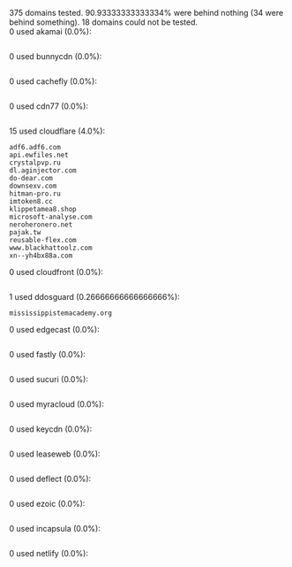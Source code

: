 375 domains tested. 90.93333333333334% were behind nothing (34 were behind something). 18 domains could not be tested.<br>
0 used akamai (0.0%):
```

```

0 used bunnycdn (0.0%):
```

```

0 used cachefly (0.0%):
```

```

0 used cdn77 (0.0%):
```

```

15 used cloudflare (4.0%):
```
adf6.adf6.com
api.ewfiles.net
crystalpvp.ru
dl.aginjector.com
do-dear.com
downsexv.com
hitman-pro.ru
imtoken8.cc
klippetamea8.shop
microsoft-analyse.com
neroheronero.net
pajak.tw
reusable-flex.com
www.blackhattoolz.com
xn--yh4bx88a.com
```

0 used cloudfront (0.0%):
```

```

1 used ddosguard (0.26666666666666666%):
```
mississippistemacademy.org
```

0 used edgecast (0.0%):
```

```

0 used fastly (0.0%):
```

```

0 used sucuri (0.0%):
```

```

0 used myracloud (0.0%):
```

```

0 used keycdn (0.0%):
```

```

0 used leaseweb (0.0%):
```

```

0 used deflect (0.0%):
```

```

0 used ezoic (0.0%):
```

```

0 used incapsula (0.0%):
```

```

0 used netlify (0.0%):
```

```
